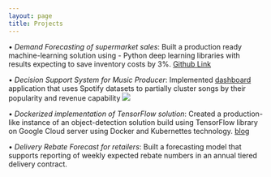 ```yaml
---
layout: page
title: Projects
---
```



•	*Demand Forecasting of supermarket sales*: Built a production ready machine-learning solution using - Python deep learning libraries with results expecting to save inventory costs by 3%.
[Github Link](/https://github.com/anuragsoni9/Retail-Forecasting)


•	*Decision Support System for Music Producer*: Implemented [dashboard](https://anuragsoni9.shinyapps.io/spotifyapp/) application that uses Spotify datasets to partially cluster songs by their popularity and revenue capability
![](https://anuragsoni9.github.io/assets/RockNRolla.PNG)

•	*Dockerized implementation of TensorFlow solution*: Created a production-like instance of an object-detection solution build using TensorFlow library on Google Cloud server using Docker and Kubernettes technology.
[blog](https://anuragsoni9.github.io/)

•	*Delivery Rebate Forecast for retailers*: Built a forecasting model that supports reporting of weekly expected rebate numbers in an annual tiered delivery contract.



